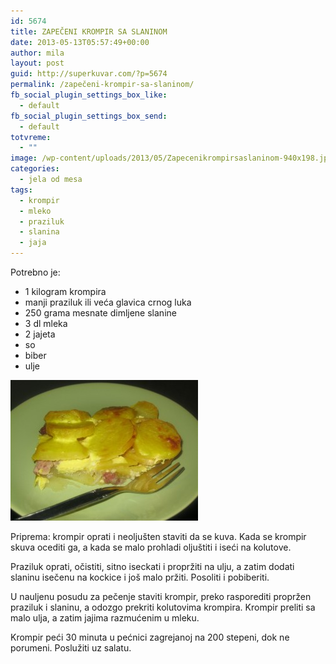 ```yaml
---
id: 5674
title: ZAPEČENI KROMPIR SA SLANINOM
date: 2013-05-13T05:57:49+00:00
author: mila
layout: post
guid: http://superkuvar.com/?p=5674
permalink: /zapečeni-krompir-sa-slaninom/
fb_social_plugin_settings_box_like:
  - default
fb_social_plugin_settings_box_send:
  - default
totvreme:
  - ""
image: /wp-content/uploads/2013/05/Zapecenikrompirsaslaninom-940x198.jpg
categories:
  - jela od mesa
tags:
  - krompir
  - mleko
  - praziluk
  - slanina
  - jaja
---
```

Potrebno je:

  * 1 kilogram krompira
  * manji praziluk ili veća glavica crnog luka
  * 250 grama mesnate dimljene slanine
  * 3 dl mleka
  * 2 jajeta
  * so
  * biber
  * ulje

<img class="alignnone size-medium wp-image-5675" src="/wp-content/uploads/2013/05/Zapecenikrompirsaslaninom-300x225.jpg" alt="Zapecenikrompirsaslaninom" width="300" height="225" /> 

Priprema: krompir oprati i neoljušten staviti da se kuva. Kada se krompir skuva ocediti ga, a kada se malo prohladi oljuštiti i iseći na kolutove.

Praziluk oprati, očistiti, sitno iseckati i propržiti na ulju, a zatim dodati slaninu isečenu na kockice i još malo pržiti. Posoliti i pobiberiti.

U nauljenu posudu za pečenje staviti krompir, preko rasporediti propržen praziluk i slaninu, a odozgo prekriti kolutovima krompira. Krompir preliti sa malo ulja, a zatim jajima razmućenim u mleku.

Krompir peći 30 minuta u pećnici zagrejanoj na 200 stepeni, dok ne porumeni. Poslužiti uz salatu.